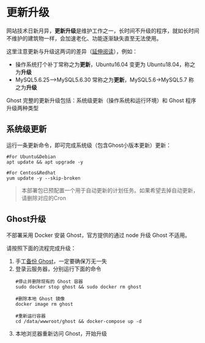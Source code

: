 # 更新升级

网站技术日新月异，**更新升级**是维护工作之一，长时间不升级的程序，就如长时间不维护的建筑物一样，会加速老化、功能逐渐缺失直至无法使用。  

这里注意更新与升级这两词的差异（[延伸阅读](https://support.websoft9.com/docs/faq/zh/tech-upgrade.html#更新-vs-升级)），例如：
- 操作系统打个补丁常称之为**更新**，Ubuntu16.04 变更为 Ubuntu18.04，称之为**升级**
- MySQL5.6.25-->MySQL5.6.30 常称之为**更新**，MySQL5.6->MySQL5.7 称之为**升级**

Ghost 完整的更新升级包括：系统级更新（操作系统和运行环境）和 Ghost 程序升级两种类型

## 系统级更新

运行一条更新命令，即可完成系统级（包含Ghost小版本更新）更新：

``` shell
#For Ubuntu&Debian
apt update && apt upgrade -y

#For Centos&Redhat
yum update -y --skip-broken
```
> 本部署包已预配置一个用于自动更新的计划任务。如果希望去掉自动更新，请删除对应的Cron


## Ghost升级

不部署采用 Docker 安装 Ghost，官方提供的通过 node 升级 Ghost 不适用。

请按照下面的流程完成升级：

1. 手工[备份 Ghost](/zh/solution-backup.md#程序手工备份)，一定要确保万无一失
2. 登录云服务器，分别运行下面的命令
   ```
   #停止并删除现有的 Ghost 容器
   sudo docker stop ghost && sudo docker rm ghost

   #删除本地 Ghost 镜像
   docker image rm ghost

   #重新运行容器
   cd /data/wwwroot/ghost && docker-compose up -d
   ```
3. 本地浏览器重新访问 Ghost，开始升级
